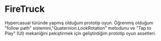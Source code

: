 # FireTruck
Hypercasual türünde yapmış olduğum prototip oyun.
Öğrenmiş olduğum "follow path" sistemini,"Quaternion.LookRotation" metodunu ve "Tap to Play" (UI) mekaniğini pekiştirmek için geliştirdiğim prototip oyun assetleri.
